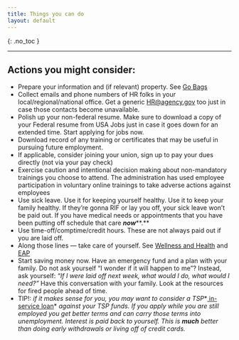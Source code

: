 ```yaml
---
title: Things you can do
layout: default
---
```


{: .no_toc }

---
## Actions you might consider:

- Prepare your information and (if relevant) property. See [Go Bags](https://git-sci.github.io/)
- Collect emails and phone numbers of HR folks in your local/regional/national office. Get a generic [HR@agency.gov](mailto:HR@agency.gov) too just in case those contacts become unavailable.
- Polish up your non-federal resume. Make sure to download a copy of your Federal resume from USA Jobs just in case it goes down for an extended time. Start applying for jobs now.
- Download record of any training or certificates that may be useful in pursuing future employment.
- If applicable, consider joining your union, sign up to pay your dues directly (not via your pay check)
- Exercise caution and intentional decision making about non-mandatory trainings you choose to attend.  The administration has used employee participation in voluntary online trainings to take adverse actions against employees
- Use sick leave.  Use it for keeping yourself healthy.  Use it to keep your family healthy. If they’re gonna RIF or lay you off, your sick leave won’t be paid out.  If you have medical needs or appointments that you have been putting off schedule that care ***now*****.**
- Use time-off/comptime/credit hours. These are not always paid out if you are laid off.
- Along those lines — take care of yourself. See [Wellness and Health](https://git-sci.github.io/) and [EAP](https://git-sci.github.io/)
- Start saving money now.  Have an emergency fund and a plan with your family. Do not ask yourself “I wonder if it will happen to me”?  Instead, ask yourself: *“If I were laid off next week, what would I do, what would I need?”*  Have this conversation with your family. Look at the resources for fired people ahead of time.
- TIP!: *if it makes sense for you, you may want to consider a TSP**[ in-service loan](https://www.google.com/url?q=https://www.google.com/url?q%3Dhttps://www.tsp.gov/tsp-loans/%26amp;sa%3DD%26amp;source%3Deditors%26amp;ust%3D1740078454759021%26amp;usg%3DAOvVaw1_yY9OgFWb3Y2l4xvCeY5c&sa=D&source=docs&ust=1740078454791461&usg=AOvVaw3GV7WacC1ENu7OVTzXzZQQ)* *against your TSP funds.  If you apply while you are still employed you get better terms and can carry those terms into unemployment. Interest is paid back to yourself.  This is* ***much*** *better than doing early withdrawals or living off of credit cards.*
